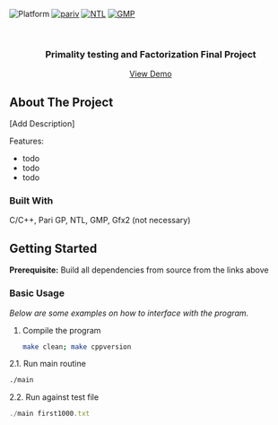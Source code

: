 ![Platform] [![pariv]][pari-url] [![NTL]][ntl-url] [![GMP]][gmp-url] 

<!-- PROJECT LOGO -->
<br />
<div align="center">

  <h3 align="center">Primality testing and Factorization Final Project</h3>

  <p align="center">
    <a href="https://github.com/othneildrew/Best-README-Template">View Demo</a>
  </p>
</div>



<!-- ABOUT THE PROJECT -->
## About The Project

[Add Description]

Features:
* todo
* todo
* todo




### Built With

C/C++, Pari GP, NTL, GMP, Gfx2 (not necessary)




<!-- GETTING STARTED -->
## Getting Started

<b>Prerequisite:</b> Build all dependencies from source from the links above

### Basic Usage

_Below are some examples on how to interface with the program._

<p>

1. Compile the program
   ```sh
   make clean; make cppversion
   ```
2.1. Run main routine
   ```sh
   ./main
   ```
2.2. Run against test file
   ```js
   ./main first1000.txt
   ```
</p>




<!-- MARKDOWN LINKS & IMAGES -->
[Platform]: https://img.shields.io/badge/Platform-linux--64-blue
[pariv]: https://img.shields.io/badge/PARIGP-v2.15.1-brightgreen
[pari-url]: https://pari.math.u-bordeaux.fr/download.html
[GMP]: https://img.shields.io/badge/GMP-v6.2.0-brightgreen
[gmp-url]: https://gmplib.org/#DOWNLOAD
[NTL]: https://img.shields.io/badge/NTL-v11.5.1-brightgreen
[ntl-url]: https://libntl.org/doc/tour-gmp.html
